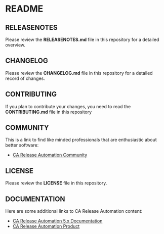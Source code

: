 
# README

## RELEASENOTES

Please review the 
**RELEASENOTES.md** 
file in this repository for a detailed overview.

## CHANGELOG

Please review the 
**CHANGELOG.md** 
file in this repository for a detailed record of changes.

## CONTRIBUTING

If you plan to contribute your changes, you need to read the 
**CONTRIBUTING.md**
file in this repository

## COMMUNITY

This is a link to find like minded professionals that are enthusiastic about better software:

* [CA Release Automation Community](https://communities.ca.com/community/ca-release-automation) 

## LICENSE

Please review the 
**LICENSE**
file in this repository.

## DOCUMENTATION

Here are some additional links to CA Release Automation content:

* [CA Release Automation 5.x Documentation](https://wiki.ca.com/display/RA50/)
* [CA Release Automation Product](http://www.ca.com/us/devcenter/ca-release-automation.aspx)

